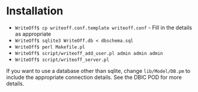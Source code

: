 Installation
============

- `WriteOff$ cp writeoff.conf.template writeoff.conf` - Fill in the details as appropriate
- `WriteOff$ sqlite3 WriteOff.db < dbschema.sql`
- `WriteOff$ perl Makefile.pl`
- `WriteOff$ script/writeoff_add_user.pl admin admin admin`
- `WriteOff$ script/writeoff_server.pl`

If you want to use a database other than sqlite, change `lib/Model/DB.pm` to include the appropriate connection details. See the DBIC POD for more details.
